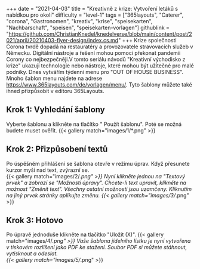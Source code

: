 +++
date = "2021-04-03"
title = "Kreativně z krize: Vytvoření letáků s nabídkou pro okolí"
difficulty = "level-1"
tags = ["365layouts", "Caterer", "corona", "Gastronomen", "kreativ", "krise", "speisekarten", "Nachbarschaft", "speisen", "speisekarten-vorlagen"]
githublink = "https://github.com/ChristianKnedel/knedelverse/blob/main/content/post/2021/april/20210403-flyer-design/index.cs.md"
+++
Krize společnosti Corona tvrdě dopadá na restauratéry a provozovatele stravovacích služeb v Německu. Digitální nástroje a řešení mohou pomoci překonat pandemii Corony co nejbezpečněji.V tomto seriálu návodů "Kreativní východisko z krize" ukazuji technologie nebo nástroje, které mohou být užitečné pro malé podniky. Dnes vytvářím týdenní menu pro "OUT OF HOUSE BUSINESS". Mnoho šablon menu najdete na adrese https://www.365layouts.com/de/vorlagen/menu/. Tyto šablony můžete také ihned přizpůsobit v editoru 365Layouts.
## Krok 1: Vyhledání šablony
Vyberte šablonu a klikněte na tlačítko " Použít šablonu". Poté se možná budete muset ověřit.
{{< gallery match="images/1/*.png" >}}

## Krok 2: Přizpůsobení textů
Po úspěšném přihlášení se šablona otevře v režimu úprav.  Když přesunete kurzor myši nad text, zvýrazní se.  
{{< gallery match="images/2/*.png" >}}
Nyní klikněte jednou na "Textový prvek" a zobrazí se "Možnosti úpravy". Chcete-li text upravit, klikněte na možnost "Změnit text". Všechny ostatní možnosti jsou uzamčeny. Kliknutím na jiný prvek stránky aplikujte změnu.
{{< gallery match="images/3/*.png" >}}

## Krok 3: Hotovo
Po úpravě jednoduše klikněte na tlačítko "Uložit (X)".
{{< gallery match="images/4/*.png" >}}
Vaše šablona jídelního lístku je nyní vytvořena v tiskovém rozlišení jako PDF ke stažení.  Soubor PDF si můžete stáhnout, vytisknout a odeslat.   
{{< gallery match="images/5/*.png" >}}
